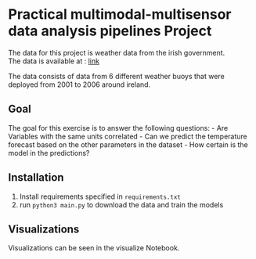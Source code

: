 # Practical multimodal-multisensor data analysis pipelines Project

The data for this project is weather data from the irish government.  
The data is available at : [link](https://data.gov.ie/dataset/weather-buoy-network?package_type=dataset)  

The data consists of data from 6 different weather buoys that were deployed from 2001 to 2006 around ireland.  

## Goal

The goal for this exercise is to answer the following questions:
    - Are Variables with the same units correlated
    - Can we predict the temperature forecast based on the other parameters in the dataset
    - How certain is the model in the predictions?

## Installation

1. Install requirements specified in ```requirements.txt```  
2. run ``` python3 main.py ``` to download the data and train the models

## Visualizations

Visualizations can be seen in the visualize Notebook.
